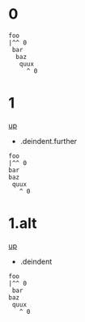 # 0

```
foo
|^^ 0
 bar
  baz
   quux
     ^ 0
```

# 1
[up](#0)

- .deindent.further

```
foo
|^^ 0
bar
baz
 quux
   ^ 0
```

# 1.alt
[up](#0)

- .deindent

```
foo
|^^ 0
 bar
baz
 quux
   ^ 0
```
